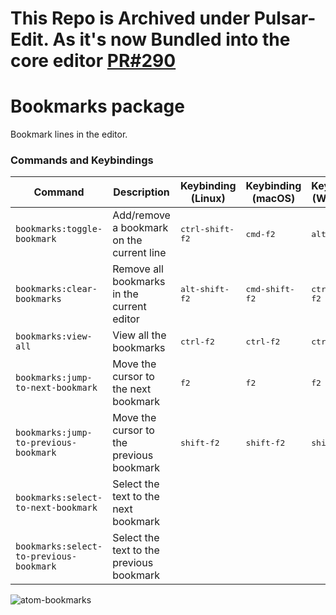 # This Repo is Archived under Pulsar-Edit. As it's now Bundled into the core editor [PR#290](https://github.com/pulsar-edit/pulsar/pull/290)

# Bookmarks package

Bookmark lines in the editor.

### Commands and Keybindings

|Command|Description|Keybinding (Linux)|Keybinding (macOS)|Keybinding (Windows)|
|-------|-----------|------------------|------------------|--------------------|
|`bookmarks:toggle-bookmark`|Add/remove a bookmark on the current line|<kbd>ctrl-shift-f2</kbd>|<kbd>cmd-f2</kbd>|<kbd>alt-ctrl-f2</kbd>|
|`bookmarks:clear-bookmarks`|Remove all bookmarks in the current editor|<kbd>alt-shift-f2</kbd>|<kbd>cmd-shift-f2</kbd>|<kbd>ctrl-shift-f2</kbd>|
|`bookmarks:view-all`|View all the bookmarks|<kbd>ctrl-f2</kbd>|<kbd>ctrl-f2</kbd>|<kbd>ctrl-f2</kbd>|
|`bookmarks:jump-to-next-bookmark`|Move the cursor to the next bookmark|<kbd>f2</kbd>|<kbd>f2</kbd>|<kbd>f2</kbd>|
|`bookmarks:jump-to-previous-bookmark`|Move the cursor to the previous bookmark|<kbd>shift-f2</kbd>|<kbd>shift-f2</kbd>|<kbd>shift-f2</kbd>|
|`bookmarks:select-to-next-bookmark`|Select the text to the next bookmark| | | |
|`bookmarks:select-to-previous-bookmark`|Select the text to the previous bookmark| | | |

![atom-bookmarks](https://cloud.githubusercontent.com/assets/1545996/10419203/97d75e32-7035-11e5-818f-5b34d60865c1.png)
